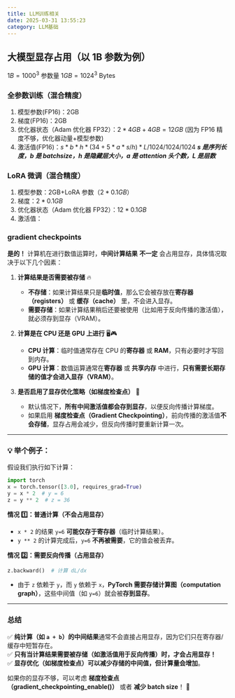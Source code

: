 ```yaml
---
title: LLM训练相关
date: 2025-03-31 13:55:23
category: LLM基础
---
```


## 大模型显存占用（以 1B 参数为例）

$1B=1000^3$ 参数量
$1GB=1024^3$ Bytes

### 全参数训练（混合精度）

1. 模型参数(FP16)：2GB
2. 梯度(FP16)：2GB
3. 优化器状态（Adam 优化器 FP32）：$2*4GB+4GB=12GB$
   (因为 FP16 精度不够，优化器动量+模型参数)
4. 激活值(FP16)：$s*b*h*(34+5*a*s/h)*L/1024/1024/1024$
   **_s 是序列长度，b 是 batchsize，h 是隐藏层大小，a 是 attention 头个数，L 是层数_**

### LoRA 微调（混合精度）

1. 模型参数：2GB+LoRA 参数（$2*0.1GB$）
2. 梯度：$2*0.1GB$
3. 优化器状态（Adam 优化器 FP32）：$12*0.1GB$
4. 激活值：

### gradient checkpoints
**是的！** 计算机在进行数值运算时，**中间计算结果** **不一定** 会占用显存，具体情况取决于以下几个因素：  

1. **计算结果是否需要被存储** 🔥  
   - **不存储**：如果计算结果只是**临时值**，那么它会被存放在**寄存器（registers）** 或 **缓存（cache）** 里，不会进入显存。  
   - **需要存储**：如果计算结果稍后还要被使用（比如用于反向传播的激活值），就必须存到显存（VRAM）。  

2. **计算是在 CPU 还是 GPU 上进行** 🖥️🎮  
   - **CPU 计算**：临时值通常存在 CPU 的**寄存器** 或 **RAM**，只有必要时才写回到内存。  
   - **GPU 计算**：数值运算通常在**寄存器** 或 **共享内存** 中进行，**只有需要长期存储的值才会进入显存（VRAM）**。  

3. **是否启用了显存优化策略（如梯度检查点）** 🚀  
   - 默认情况下，**所有中间激活值都会存到显存**，以便反向传播计算梯度。  
   - 如果启用 **梯度检查点（Gradient Checkpointing）**，前向传播的激活值**不会存储**，显存占用会减少，但反向传播时要重新计算一次。

---

### **💡 举个例子：**
假设我们执行如下计算：
```python
import torch
x = torch.tensor([3.0], requires_grad=True)
y = x * 2  # y = 6
z = y ** 2  # z = 36
```
**情况 1️⃣：普通计算（不会占用显存）**
- `x * 2` 的结果 `y=6` **可能仅存于寄存器**（临时计算结果）。
- `y ** 2` 的计算完成后，`y=6` **不再被需要**，它的值会被丢弃。

**情况 2️⃣：需要反向传播（占用显存）**
```python
z.backward()  # 计算 dL/dx
```
- 由于 `z` 依赖于 `y`，而 `y` 依赖于 `x`，**PyTorch 需要存储计算图（computation graph）**，这些中间值（如 `y=6`）就会被**存到显存**。

---

### **总结**
✅ **纯计算（如 `a + b`）的中间结果**通常不会直接占用显存，因为它们只在寄存器/缓存中短暂存在。  
✅ **只有当计算结果需要被存储（如激活值用于反向传播）时，才会占用显存！**  
✅ **显存优化（如梯度检查点）可以减少存储的中间值，但计算量会增加**。  

如果你的显存不够，可以考虑 **梯度检查点（gradient_checkpointing_enable()）** 或者 **减少 batch size**！ 🚀